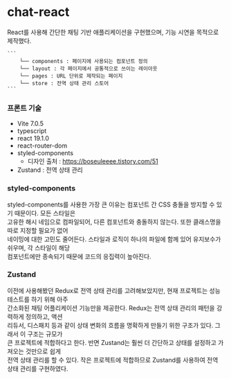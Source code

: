 # chat-react

React를 사용해 간단한 채팅 기반 애플리케이션을 구현했으며, 기능 시연을 목적으로 제작했다.  

<pre><code>```
    └── components : 페이지에 사용되는 컴포넌트 정의
    └── layout : 각 페이지에서 공통적으로 쓰이는 레이아웃
    └── pages : URL 단위로 제작되는 페이지
    └── store : 전역 상태 관리 스토어
``` </code></pre>


### 프론트 기술
* Vite 7.0.5
* typescript
* react 19.1.0
* react-router-dom
* styled-components
    * 디자인 출처 : https://boseuleeee.tistory.com/51
* Zustand : 전역 상태 관리

### styled-components
styled-components를 사용한 가장 큰 이유는 컴포넌트 간 CSS 충돌을 방지할 수 있기 때문이다. 모든 스타일은  
고유한 해시 네임으로 컴파일되어, 다른 컴포넌트와 충돌하지 않는다. 또한 클래스명을 따로 지정할 필요가 없어  
네이밍에 대한 고민도 줄어든다. 스타일과 로직이 하나의 파일에 함께 있어 유지보수가 쉬우며, 각 스타일이 해당  
컴포넌트에만 종속되기 때문에 코드의 응집력이 높아진다.  

### Zustand
이전에 사용해봤던 Redux로 전역 상태 관리를 고려해보았지만, 현재 프로젝트는 성능 테스트를 하기 위해 아주  
간소화된 채팅 어플리케이션 기능만을 제공한다. Redux는 전역 상태 관리의 패턴을 강력하게 정의하고, 액션  
리듀서, 디스패치 등과 같이 상태 변화의 흐름을 명확하게 만들기 위한 구조가 있다. 그래서 이 구조는 규모가  
큰 프로젝트에 적합하다고 한다. 반면 Zustand는 훨씬 더 간단하고 상태를 설정하고 가져오는 것만으로 쉽게  
전역 상태 관리를 할 수 있다. 작은 프로젝트에 적합하므로 Zustand를 사용하여 전역 상태 관리를 구현하였다.  